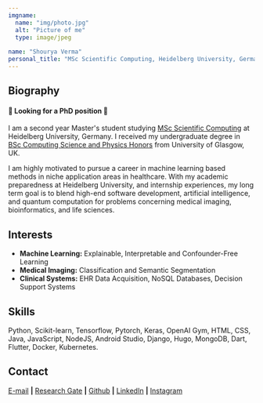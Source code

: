 ```yaml
---
imgname: 
  name: "img/photo.jpg"
  alt: "Picture of me"
  type: image/jpeg
  
name: "Shourya Verma"
personal_title: "MSc Scientific Computing, Heidelberg University, Germany"
---
```


## Biography
#### :raised_hands: Looking for a PhD position :raised_hands:

I am a second year Master's student studying [MSc Scientific Computing](https://www.uni-heidelberg.de/en/study/all-subjects/scientific-computing/scientific-computing-master) at Heidelberg University, Germany. I received my undergraduate degree in [BSc Computing Science and Physics Honors](https://digital.ucas.com/coursedisplay/courses/184fd050-6877-dbd4-a978-af0b438f9b2d?academicYearId=2023) from University of Glasgow, UK.

I am highly motivated to pursue a career in machine learning based methods in niche application areas in healthcare. With my academic preparedness at Heidelberg University, and internship experiences, my long term goal is to blend high-end software development, artificial intelligence, and quantum computation for problems concerning medical imaging, bioinformatics, and life sciences.

## Interests

* **Machine Learning:** Explainable, Interpretable and Confounder-Free Learning
* **Medical Imaging:** Classification and Semantic Segmentation
* **Clinical Systems:** EHR Data Acquisition, NoSQL Databases, Decision Support Systems

## Skills

Python, Scikit-learn, Tensorflow, Pytorch, Keras, OpenAI Gym, HTML, CSS, Java, JavaScript, NodeJS, Android
Studio, Django, Hugo, MongoDB, Dart, Flutter, Docker, Kubernetes.

## Contact

[E-mail](mailto:shourya.verma@stud.uni-heidelberg.de) **|** 
[Research Gate](https://www.researchgate.net/profile/Shourya-Verma-2) **|** 
[Github](https://github.com/shouryaverma) **|** 
[LinkedIn](https://www.linkedin.com/in/shourya-verma/) **|**
[Instagram](https://www.instagram.com/shouryaverma10/)